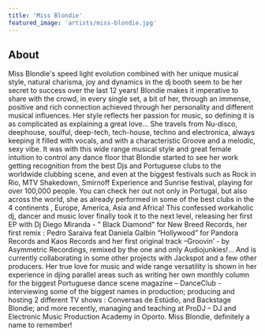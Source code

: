```yaml
---
title: 'Miss Blondie'
featured_image: 'artists/miss-blondie.jpg'
---
```


## About

Miss Blondie's speed light evolution combined with her unique musical style, natural charisma, joy and dynamics in the dj booth seem to be her secret to success over the last 12 years!
Blondie makes it imperative to share with the crowd, in every single set, a bit of her, through an immense, positive and rich connection achieved through her personality and different musical influences.
Her style reflects her passion for music, so defining it is as complicated as explaining a great love... She travels from Nu-disco, deephouse, soulful, deep-tech, tech-house, techno and electronica, always keeping it filled with vocals, and with a characteristic Groove and a melodic, sexy vibe.
It was with this wide range musical style and great female intuition to control any dance floor that Blondie started to see her work getting recognition from the best Djs and Portuguese clubs to the worldwide clubbing scene, and even at the biggest festivals such as Rock in Rio, MTV Shakedown, Smirnoff Experience and Sunrise festival, playing for over 100,000 people.
You can check her out not only in Portugal, but also across the world, she as already performed in some of the best clubs in the 4 continents , Europe, America, Asia and Africa! This confessed workaholic dj, dancer and music lover finally took it to the next level, releasing her first EP with Dj Diego Miranda - " Black Diamond" for New Breed Records, her first remix : Pedro Saraiva feat Daniela Galbin “Hollywood” for Pandora Records and Kaos Records and her first original track –Groovin’ - by Asymmetric Recordings, remixed by the one and only Audiojunkies!... And is currently collaborating in some other projects with Jackspot and a few other producers.
Her true love for music and wide range versatility is shown in her experience in djing parallel areas such as writing her own monthly column for the biggest Portuguese dance scene magazine – DanceClub - interviewing some of the biggest names in production; producing and hosting 2 different TV shows : Conversas de Estúdio, and Backstage Blondie; and more recently, managing and teaching at ProDJ – DJ and Electronic Music Production Academy in Oporto.
Miss Blondie, definitely a name to remember!
